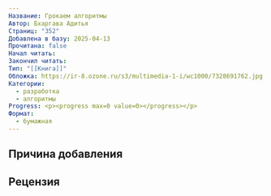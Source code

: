 ```yaml
---
Название: Грокаем алгоритмы
Автор: Бхаргава Адитья
Страниц: "352"
Добавлена в базу: 2025-04-13
Прочитана: false
Начал читать: 
Закончил читать: 
Тип: "[[Книга]]"
Обложка: https://ir-8.ozone.ru/s3/multimedia-1-i/wc1000/7328691762.jpg
Категории:
  - разработка
  - алгоритмы
Progress: <p><progress max=0 value=0></progress></p>
Формат:
  - бумажная
---
```

## Причина добавления


## Рецензия
